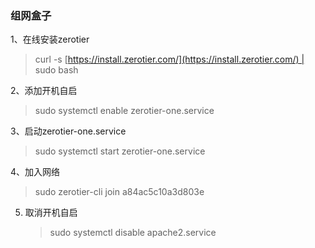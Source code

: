 ### 组网盒子

1、在线安装zerotier  

> curl -s [https://install.zerotier.com/](https://install.zerotier.com/) | sudo bash

2、添加开机自启

>  sudo systemctl enable zerotier-one.service

3、启动zerotier-one.service

> sudo systemctl start zerotier-one.service

4、加入网络

> sudo zerotier-cli join a84ac5c10a3d803e

5. 取消开机自启
   
   > sudo systemctl disable apache2.service
